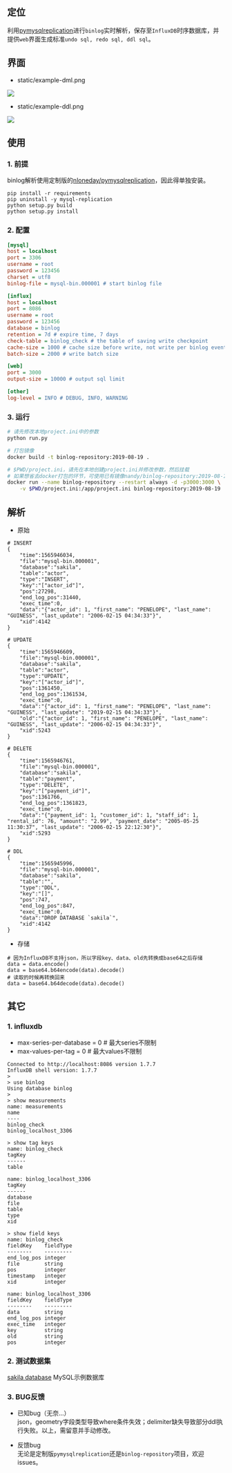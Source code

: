 ## 定位
利用[pymysqlreplication](https://github.com/noplay/python-mysql-replication)进行`binlog`实时解析，保存至`InfluxDB`时序数据库，并提供`web`界面生成标准`undo sql, redo sql, ddl sql`。  

## 界面
- static/example-dml.png
<img src="static/example-dml.png"/>

- static/example-ddl.png
<img src="static/example-ddl.png"/>

## 使用
### 1. 前提  
binlog解析使用定制版的[nloneday/pymysqlreplication](https://github.com/nloneday/python-mysql-replication)，因此得单独安装。
```shell
pip install -r requirements
pip uninstall -y mysql-replication
python setup.py build
python setup.py install
```
### 2. 配置
```ini
[mysql]
host = localhost
port = 3306
username = root
password = 123456
charset = utf8
binlog-file = mysql-bin.000001 # start binlog file

[influx]
host = localhost
port = 8086
username = root
password = 123456
database = binlog
retention = 7d # expire time, 7 days
check-table = binlog_check # the table of saving write checkpoint
cache-size = 1000 # cache size before write, not write per binlog event
batch-size = 2000 # write batch size

[web]
port = 3000
output-size = 10000 # output sql limit

[other]
log-level = INFO # DEBUG, INFO, WARNING
```
### 3. 运行
```bash
# 请先修改本地project.ini中的参数
python run.py
```
```bash
# 打包镜像
docker build -t binlog-repository:2019-08-19 .

# $PWD/project.ini，请先在本地创建project.ini并修改参数，然后挂载
# 如果想省去docker打包的环节，可使用已有镜像nandy/binlog-repository:2019-08-19
docker run --name binlog-repository --restart always -d -p3000:3000 \
    -v $PWD/project.ini:/app/project.ini binlog-repository:2019-08-19
```

## 解析
- 原始
```
# INSERT
{
    "time":1565946034,
    "file":"mysql-bin.000001",
    "database":"sakila",
    "table":"actor",
    "type":"INSERT",
    "key":"["actor_id"]",
    "pos":27298,
    "end_log_pos":31440,
    "exec_time":0,
    "data":"{"actor_id": 1, "first_name": "PENELOPE", "last_name": "GUINESS", "last_update": "2006-02-15 04:34:33"}",
    "xid":4142
}

# UPDATE
{
    "time":1565946609,
    "file":"mysql-bin.000001",
    "database":"sakila",
    "table":"actor",
    "type":"UPDATE",
    "key":"["actor_id"]",
    "pos":1361450,
    "end_log_pos":1361534,
    "exec_time":0,
    "data":"{"actor_id": 1, "first_name": "PENELOPE", "last_name": "GUINESS", "last_update": "2019-02-15 04:34:33"}",
    "old":"{"actor_id": 1, "first_name": "PENELOPE", "last_name": "GUINESS", "last_update": "2006-02-15 04:34:33"}",
    "xid":5243
}

# DELETE
{
    "time":1565946761,
    "file":"mysql-bin.000001",
    "database":"sakila",
    "table":"payment",
    "type":"DELETE",
    "key":"["payment_id"]",
    "pos":1361766,
    "end_log_pos":1361823,
    "exec_time":0,
    "data":"{"payment_id": 1, "customer_id": 1, "staff_id": 1, "rental_id": 76, "amount": "2.99", "payment_date": "2005-05-25 11:30:37", "last_update": "2006-02-15 22:12:30"}",
    "xid":5293
}

# DDL
{
    "time":1565945996,
    "file":"mysql-bin.000001",
    "database":"sakila",
    "table":"",
    "type":"DDL",
    "key":"[]",
    "pos":747,
    "end_log_pos":847,
    "exec_time":0,
    "data":"DROP DATABASE `sakila`",
    "xid":4142
}
```
- 存储
```
# 因为InfluxDB不支持json，所以字段key、data、old先转换成base64之后存储
data = data.encode()
data = base64.b64encode(data).decode()
# 读取的时候再转换回来
data = base64.b64decode(data).decode()
```

## 其它
### 1. influxdb
- max-series-per-database = 0 # 最大series不限制
- max-values-per-tag = 0 # 最大values不限制

```
Connected to http://localhost:8086 version 1.7.7
InfluxDB shell version: 1.7.7
>
> use binlog
Using database binlog
>
> show measurements
name: measurements
name
----
binlog_check
binlog_localhost_3306
```
```
> show tag keys
name: binlog_check
tagKey
------
table

name: binlog_localhost_3306
tagKey
------
database
file
table
type
xid
```
```
> show field keys
name: binlog_check
fieldKey    fieldType
--------    ---------
end_log_pos integer
file        string
pos         integer
timestamp   integer
xid         integer

name: binlog_localhost_3306
fieldKey    fieldType
--------    ---------
data        string
end_log_pos integer
exec_time   integer
key         string
old         string
pos         integer
```

### 2. 测试数据集
[sakila database](https://dev.mysql.com/doc/index-other.html) MySQL示例数据库

### 3. BUG反馈
- 已知bug（无奈...）  
json，geometry字段类型导致where条件失效；delimiter缺失导致部分ddl执行失败。以上，需留意并手动修改。

- 反馈bug  
无论是定制版`pymysqlreplication`还是`binlog-repository`项目，欢迎issues。